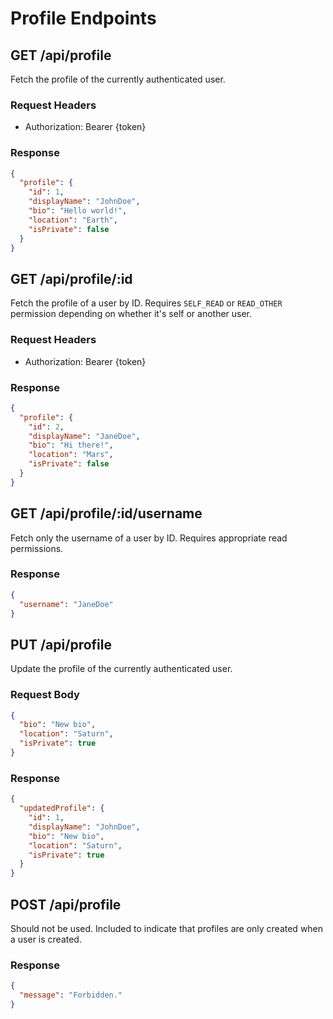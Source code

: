 # Profile Endpoints

## GET /api/profile
Fetch the profile of the currently authenticated user.

### Request Headers
- Authorization: Bearer {token}

### Response
```json
{
  "profile": {
    "id": 1,
    "displayName": "JohnDoe",
    "bio": "Hello world!",
    "location": "Earth",
    "isPrivate": false
  }
}
```

## GET /api/profile/:id
Fetch the profile of a user by ID. Requires `SELF_READ` or `READ_OTHER` permission depending on whether it's self or another user.

### Request Headers
- Authorization: Bearer {token}

### Response
```json
{
  "profile": {
    "id": 2,
    "displayName": "JaneDoe",
    "bio": "Hi there!",
    "location": "Mars",
    "isPrivate": false
  }
}
```

## GET /api/profile/:id/username
Fetch only the username of a user by ID. Requires appropriate read permissions.

### Response
```json
{
  "username": "JaneDoe"
}
```

## PUT /api/profile
Update the profile of the currently authenticated user.

### Request Body
```json
{
  "bio": "New bio",
  "location": "Saturn",
  "isPrivate": true
}
```

### Response
```json
{
  "updatedProfile": {
    "id": 1,
    "displayName": "JohnDoe",
    "bio": "New bio",
    "location": "Saturn",
    "isPrivate": true
  }
}
```

## POST /api/profile
Should not be used. Included to indicate that profiles are only created when a user is created.

### Response
```json
{
  "message": "Forbidden."
}
```